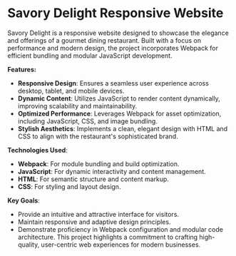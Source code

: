 # Savory Delight Responsive Website
Savory Delight is a responsive website designed to showcase the elegance and offerings of a gourmet dining restaurant. Built with a focus on performance and modern design, the project incorporates Webpack for efficient bundling and modular JavaScript development.

**Features:**
- **Responsive Design**: Ensures a seamless user experience across desktop, tablet, and mobile devices.
- **Dynamic Content**: Utilizes JavaScript to render content dynamically, improving scalability and maintainability.
- **Optimized Performance**: Leverages Webpack for asset optimization, including JavaScript, CSS, and image bundling.
- **Stylish Aesthetics**: Implements a clean, elegant design with HTML and CSS to align with the restaurant's sophisticated brand.
  
**Technologies Used**:
- **Webpack**: For module bundling and build optimization.
- **JavaScript**: For dynamic interactivity and content management.
- **HTML**: For semantic structure and content markup.
- **CSS**: For styling and layout design.

**Key Goals**:
- Provide an intuitive and attractive interface for visitors.
- Maintain responsive and adaptive design principles.
- Demonstrate proficiency in Webpack configuration and modular code architecture.
This project highlights a commitment to crafting high-quality, user-centric web experiences for modern businesses.
